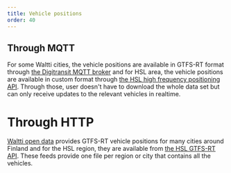 ```yaml
---
title: Vehicle positions
order: 40
---
```


## Through MQTT

For some Waltti cities, the vehicle positions are available in GTFS-RT format through [the Digitransit MQTT broker](./digitransit-mqtt/) and for HSL area, the vehicle positions are available in custom format through [the HSL high frequency positioning API](./high-frequency-positioning/). Through those, user doesn't have to download the whole data set but can only receive updates to the relevant vehicles in realtime.

# Through HTTP

[Waltti open data](https://opendata.waltti.fi/) provides GTFS-RT vehicle positions for many cities around Finland and for the HSL region, they are available from [the HSL GTFS-RT API](https://hsldevcom.github.io/gtfs_rt/). These feeds provide one file per region or city that contains all the vehicles.
